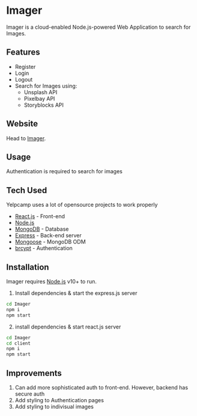 # Imager

Imager is a cloud-enabled Node.js-powered Web Application to search for Images.

## Features

- Register
- Login
- Logout
- Search for Images using:
  - Unsplash API
  - Pixelbay API
  - Storyblocks API

## Website

Head to [Imager](https://fast-ridge-25038.herokuapp.com/home).

## Usage

Authentication is required to search for images

## Tech Used

Yelpcamp uses a lot of opensource projects to work properly

- [React.js](https://reactjs.org) - Front-end
- [Node.js](https://nodejs.org/en/)
- [MongoDB](https://www.mongodb.com) - Database
- [Express](https://expressjs.com) - Back-end server
- [Mongoose](https://mongoosejs.com) - MongoDB ODM
- [brcypt](https://github.com/kelektiv/node.bcrypt.js#readme) - Authentication

## Installation

Imager requires [Node.js](https://nodejs.org/) v10+ to run.

1. Install dependencies & start the express.js server

```sh
cd Imager
npm i
npm start
```

2. install dependencies & start react.js server

```sh
cd Imager
cd client
npm i
npm start
```

## Improvements

1. Can add more sophisticated auth to front-end. However, backend has secure auth
2. Add styling to Authentication pages
3. Add styling to indivisual images
